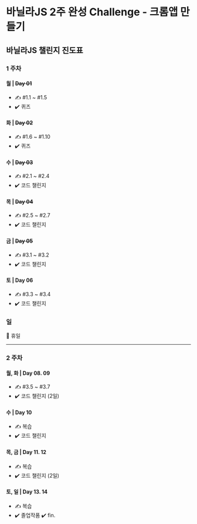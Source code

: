 # 바닐라JS 2주 완성 Challenge - 크롬앱 만들기



## 바닐라JS 챌린지 진도표

### **1 주차**

#### **월 | ~~Day 01~~**

- ✍️ #1.1 ~ #1.5
- ✔️ 퀴즈

#### **화 | ~~Day 02~~**

- ✍️ #1.6 ~ #1.10
- ✔️ 퀴즈

#### **수 | ~~Day 03~~**

- ✍️ #2.1 ~ #2.4
- ✔️ 코드 챌린지

#### **목 | ~~Day 04~~**

- ✍️ #2.5 ~ #2.7
- ✔️ 코드 챌린지

#### **금 | ~~Day 05~~**

- ✍️ #3.1 ~ #3.2
- ✔️ 코드 챌린지

#### **토 | Day 06**

- ✍️ #3.3 ~ #3.4
- ✔️ 코드 챌린지

### 일

🌴 휴일

---

### **2 주차**

#### **월, 화 | Day 08. 09**

- ✍️ #3.5 ~ #3.7
- ✔️ 코드 챌린지 (2일)

#### **수 | Day 10**

- ✍️ 복습
- ✔️ 코드 챌린지

#### **목, 금 | Day 11. 12**

- ✍️ 복습
- ✔️ 코드 챌린지 (2일)

#### **토, 일 | Day 13. 14**

- ✍️ 복습
- ✔️ 졸업작품 ✔️ fin.
